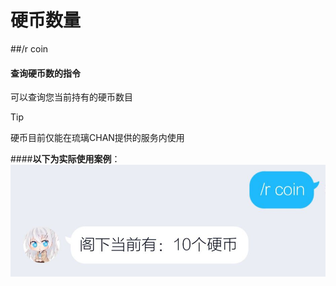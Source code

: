 # 硬币数量
##/r coin
#### 查询硬币数的指令

可以查询您当前持有的硬币数目

>[!TIP]
>硬币目前仅能在琉璃CHAN提供的服务内使用

####**以下为实际使用案例**：
![img](../../images/coin.jpg)



